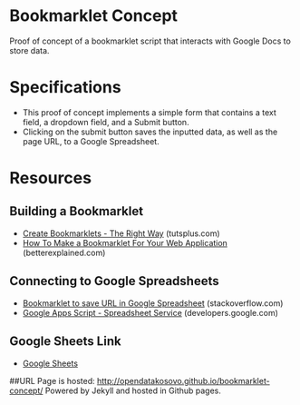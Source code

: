 # Bookmarklet Concept
Proof of concept of a bookmarklet script that interacts with Google Docs to store data.

# Specifications
- This proof of concept implements a simple form that contains a text field, a dropdown field, and a Submit button.
- Clicking on the submit button saves the inputted data, as well as the page URL, to a Google Spreadsheet.

# Resources
## Building a Bookmarklet

- [Create Bookmarklets - The Right Way](http://code.tutsplus.com/tutorials/create-bookmarklets-the-right-way--net-18154) (tutsplus.com)
- [How To Make a Bookmarklet For Your Web Application](http://betterexplained.com/articles/how-to-make-a-bookmarklet-for-your-web-application/) (betterexplained.com)


## Connecting to Google Spreadsheets
- [Bookmarklet to save URL in Google Spreadsheet](http://stackoverflow.com/questions/15592094/bookmarklet-to-save-url-in-google-spreadsheet) (stackoverflow.com)
- [Google Apps Script - Spreadsheet Service](https://developers.google.com/apps-script/reference/spreadsheet/) (developers.google.com)


## Google Sheets Link
- [ Google Sheets ](https://docs.google.com/spreadsheets/d/1NTlfje4H-K3KyvBvUDqIA0z7pz_VQpijJV5NcbwX1Rs/edit?usp=sharing)

##URL
Page is hosted: http://opendatakosovo.github.io/bookmarklet-concept/
Powered by Jekyll and hosted in Github pages.